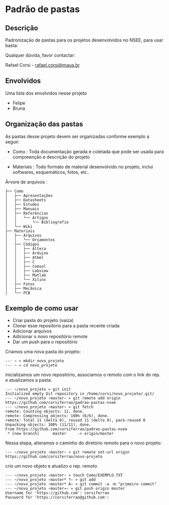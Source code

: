 # Padrão de pastas

## Descrição
Padronização de pastas para os projetos desenvolvidos no NSEE, para usar basta:

Qualquer dúvida, favor contactar:

Rafael Corsi - rafael.corsi@maua.br

## Envolvidos
Uma lista dos envolvidos nesse projeto 
- Felipe 
- Bruna

## Organização das pastas

As pastas desse projeto devem ser organizadas conforme exemplo a seguir:

- Como : Toda documentação gerada e coletada que pode ser usada para compreenção e descrição do projeto

- Materiais : Todo formato de material desenvolvido no projeto, inclui softwares, esquemáticos, fotos, etc..

Árvore de arquivos :
```
├── Como
│   ├── Apresentações
│   ├── Datasheets
│   ├── Estudos
│   ├── Manuais
│   ├── Referências
│   │   └── Artigos
│   │       └── Bibliografia
│   └── Wiki
├── Materiais
│   ├── Arquivos
│   │   └── Orçamentos
│   ├── Códigos
│   │   ├── Altera
│   │   ├── Arduino
│   │   ├── Atmel
│   │   ├── C
│   │   ├── Comsol
│   │   ├── Labview
│   │   ├── Matlab
│   │   └── Xilinx
│   ├── Fotos
│   ├── Mecânica
│   └── PCB

```

## Exemplo de como usar

- Criar pasta do projeto (vaiza)
- Clonar esse repositório para a pasta recente criada
- Adicionar arquivos 
- Adicionar o novo repositório remote
- Dar um push para o repositório

Criamos uma nova pasta do projeto:

```
--- ~ » mkdir novo_projeto
--- ~ » cd novo_projeto 
```

inicializamos um novo repositório, associamos o remoto com o link do rep. e atualizamos a pasta:

```
--- ~/novo_projeto » git init
Initialized empty Git repository in /home/corsi/novo_projeto/.git/
--- ~/novo_projeto ‹master› » git remote add origin https://github.com/corsiferrao/padrao-pastas-nsee
--- ~/novo_projeto ‹master› » git fetch
remote: Counting objects: 11, done.
remote: Compressing objects: 100% (6/6), done.
remote: Total 11 (delta 0), reused 11 (delta 0), pack-reused 0
Unpacking objects: 100% (11/11), done.
From https://github.com/corsiferrao/padrao-pastas-nsee
 * [new branch]      master     -> origin/master
```

Nessa etapa, alteramos o caminho do diretório remoto para o novo projeto:

```
--- ~/novo_projeto ‹master› » git remote set-url origin https://github.com/corsiferrao/novo-projeto
```

crio um novo objeto e atualizo o rep. remoto

```
--- ~/novo_projeto ‹master› » touch Como/EXEMPLO.TXT
--- ~/novo_projeto ‹master* ?› » git add 
--- ~/novo_projeto ‹master* A› » git commit -a -m "primeiro commit"
--- ~/novo_projeto ‹master➔› » git push origin master 
Username for 'https://github.com': corsiferrao
Password for 'https://corsiferrao@github.com': 
```

